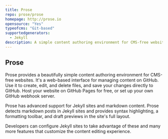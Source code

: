 ```yaml
---
title: Prose
repo: prose/prose
homepage: http://prose.io
opensource: "Yes"
typeofcms: "Git-based"
supportedgenerators:
  - Jekyll
description: A simple content authoring environment for CMS-free websites.
---
```

## Prose
Prose provides a beautifully simple content authoring environment for CMS-free websites. It's a web-based interface for managing content on GitHub. Use it to create, edit, and delete files, and save your changes directly to GitHub. Host your website on GitHub Pages for free, or set up your own GitHub webhook server.

Prose has advanced support for Jekyll sites and markdown content. Prose detects markdown posts in Jekyll sites and provides syntax highlighting, a formatting toolbar, and draft previews in the site's full layout.

Developers can configure Jekyll sites to take advantage of these and many more features that customize the content editing experience.

